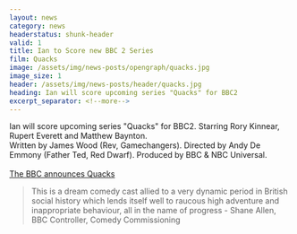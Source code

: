```yaml
---
layout: news
category: news
headerstatus: shunk-header
valid: 1
title: Ian to Score new BBC 2 Series
film: Quacks
image: /assets/img/news-posts/opengraph/quacks.jpg
image_size: 1
header: /assets/img/news-posts/header/quacks.jpg
heading: Ian will score upcoming series "Quacks" for BBC2
excerpt_separator: <!--more-->
---
```


Ian will score upcoming series "Quacks" for BBC2. Starring Rory Kinnear, Rupert Everett and Matthew Baynton.<!--more-->
<br/>
Written by James Wood (Rev, Gamechangers). Directed by Andy De Emmony (Father Ted, Red Dwarf). Produced by BBC & NBC Universal.
<br/><br/>
[The BBC announces Quacks][bbc-quacks]

> This is a dream comedy cast allied to a very dynamic period in British social history which lends itself well to raucous high adventure and inappropriate behaviour, all in the name of progress - Shane Allen, BBC Controller, Comedy Commissioning

[bbc-quacks]: http://www.bbc.co.uk/mediacentre/latestnews/2016/quacks